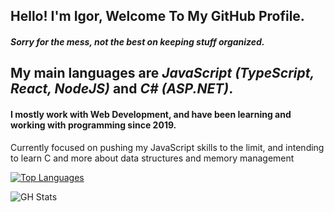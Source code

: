 ## Hello! I'm Igor, Welcome To My GitHub Profile.
#### *Sorry for the mess, not the best on keeping stuff organized.*

## My main languages are *JavaScript (TypeScript, React, NodeJS)* and *C# (ASP.NET)*.
#### I mostly work with Web Development, and have been learning and working with programming since 2019.
 
 Currently focused on pushing my JavaScript skills to the limit, and intending to learn C and more about data structures and memory management

 [![Top Languages](https://github-readme-stats.vercel.app/api/top-langs/?username=Igor-MPereira&layout=compact)](https://github.com/Igor-MPereira/Igor-MPereira)
 
 
 ![GH Stats](https://github-readme-stats.vercel.app/api/?username=Igor-MPereira&show_icons=true&theme=react)

